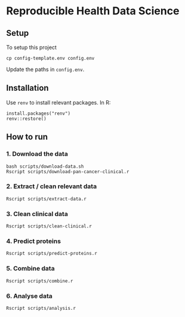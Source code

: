 # Reproducible Health Data Science

## Setup

To setup this project 

```
cp config-template.env config.env
```

Update the paths in `config.env`.


## Installation

Use `renv` to install relevant packages. In R:

```
install.packages("renv")
renv::restore()
```

## How to run 

### 1. Download the data

```
bash scripts/download-data.sh
Rscript scripts/download-pan-cancer-clinical.r
```


### 2. Extract / clean relevant data

```
Rscript scripts/extract-data.r
```

### 3. Clean clinical data

```
Rscript scripts/clean-clinical.r
```

### 4. Predict proteins

```
Rscript scripts/predict-proteins.r
```

### 5. Combine data

```
Rscript scripts/combine.r
```

### 6. Analyse data

```
Rscript scripts/analysis.r
```

